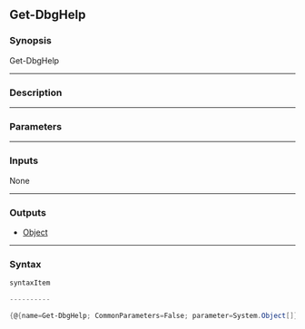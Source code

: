 Get-DbgHelp
-----------

### Synopsis

Get-DbgHelp 

---

### Description

---

### Parameters

---

### Inputs
None

---

### Outputs
* [Object](https://learn.microsoft.com/en-us/dotnet/api/System.Object)

---

### Syntax
```PowerShell
syntaxItem
```
```PowerShell
----------
```
```PowerShell
{@{name=Get-DbgHelp; CommonParameters=False; parameter=System.Object[]}}
```
